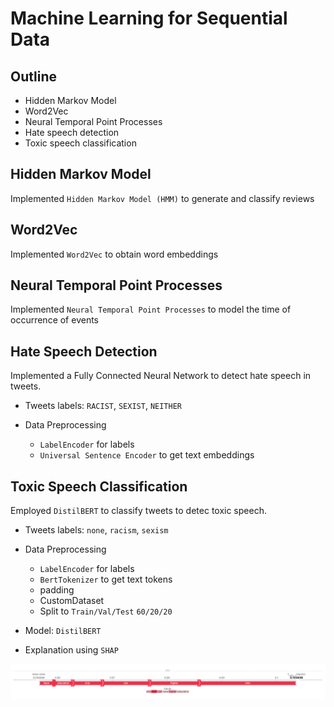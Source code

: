 # Machine Learning for Sequential Data

## Outline

- Hidden Markov Model 
- Word2Vec
- Neural Temporal Point Processes
- Hate speech detection
- Toxic speech classification

## Hidden Markov Model

Implemented `Hidden Markov Model (HMM)` to generate and classify reviews

## Word2Vec

Implemented `Word2Vec` to obtain word embeddings

## Neural Temporal Point Processes

Implemented `Neural Temporal Point Processes` to model the time of occurrence of events

## Hate Speech Detection

Implemented a Fully Connected Neural Network to detect hate speech in tweets.

- Tweets labels: `RACIST`, `SEXIST`, `NEITHER`
- Data Preprocessing

  - `LabelEncoder` for labels
  - `Universal Sentence Encoder` to get text embeddings

## Toxic Speech Classification

Employed `DistilBERT` to classify tweets to detec toxic speech.

- Tweets labels: `none`, `racism`, `sexism`
- Data Preprocessing

  - `LabelEncoder` for labels
  - `BertTokenizer` to get text tokens
  - padding
  - CustomDataset
  - Split to `Train/Val/Test` `60/20/20`

- Model: `DistilBERT`
- Explanation using `SHAP`

![shap sexism](ex6/shap-sexism.png)
